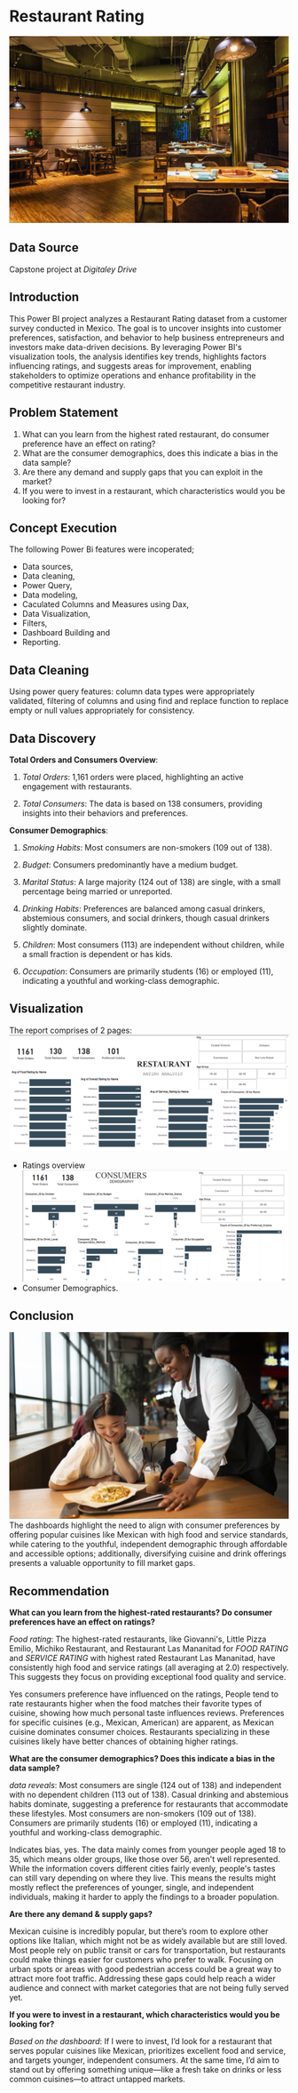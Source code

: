 # Restaurant Rating
![](intro_image.jpg)

## Data Source
Capstone project at *Digitaley Drive*

## Introduction
This Power BI project analyzes a Restaurant Rating dataset from a customer survey conducted in Mexico. The goal is to uncover insights into customer preferences, satisfaction, and behavior to help business entrepreneurs and investors make data-driven decisions. By leveraging Power BI's visualization tools, the analysis identifies key trends, highlights factors influencing ratings, and suggests areas for improvement, enabling stakeholders to optimize operations and enhance profitability in the competitive restaurant industry.

## Problem Statement
1. What can you learn from the highest rated restaurant, do consumer preference have an effect on rating?
2. What are the consumer demographics, does this indicate a bias in the data sample?
3. Are there any demand and supply gaps that you can exploit in the market?
4. If you were to invest in a restaurant, which characteristics would you be looking for?

## Concept Execution
The following Power Bi features were incoperated;

- Data sources,
- Data cleaning,
- Power Query,
- Data modeling,
- Caculated Columns and Measures using Dax,
- Data Visualization,
- Filters,
- Dashboard Building and
- Reporting.

## Data Cleaning
Using power query features: column data types were appropriately validated, filtering of columns and using find and replace function to replace empty or null values appropriately for consistency.

## Data Discovery

**Total Orders and Consumers Overview**:

1. *Total Orders*:
1,161 orders were placed, highlighting an active engagement with restaurants.

2. *Total Consumers*:
The data is based on 138 consumers, providing insights into their behaviors and preferences.

**Consumer Demographics**:

1. *Smoking Habits*:
Most consumers are non-smokers (109 out of 138).

2. *Budget*: 
Consumers predominantly have a medium budget.

3. *Marital Status*: 
A large majority (124 out of 138) are single, with a small percentage being married or unreported.

4. *Drinking Habits*: 
Preferences are balanced among casual drinkers, abstemious consumers, and social drinkers, though casual drinkers slightly dominate.

5. *Children*: 
Most consumers (113) are independent without children, while a small fraction is dependent or has kids.

6. *Occupation*:
Consumers are primarily students (16) or employed (11), indicating a youthful and working-class demographic.

## Visualization

The report comprises of 2 pages:
![](Ratings_dashboard.png)
- Ratings overview
![](Consumers_dashboard.png)
- Consumer Demographics.

## Conclusion
![](consumer_rating.jpg)
The dashboards highlight the need to align with consumer preferences by offering popular cuisines like Mexican with high food and service standards, while catering to the youthful, independent demographic through affordable and accessible options; additionally, diversifying cuisine and drink offerings presents a valuable opportunity to fill market gaps.

## Recommendation

**What can you learn from the highest-rated restaurants? Do consumer preferences have an effect on ratings?**

*Food rating*:
The highest-rated restaurants, like Giovanni's, Little Pizza Emilio, Michiko Restaurant, and Restaurant Las Mananitad for *FOOD RATING* and *SERVICE RATING* with highest rated Restaurant Las Mananitad, have consistently high food and service ratings (all averaging at 2.0) respectively. This suggests they focus on providing exceptional food quality and service.

Yes consumers preference have influenced on the ratings, People tend to rate restaurants higher when the food matches their favorite types of cuisine, showing how much personal taste influences reviews. 
Preferences for specific cuisines (e.g., Mexican, American) are apparent, as Mexican cuisine dominates consumer choices. Restaurants specializing in these cuisines likely have better chances of obtaining higher ratings. 

**What are the consumer demographics? Does this indicate a bias in the data sample?**

*data reveals*:
Most consumers are single (124 out of 138) and independent with no dependent children (113 out of 138).
Casual drinking and abstemious habits dominate, suggesting a preference for restaurants that accommodate these lifestyles.
Most consumers are non-smokers (109 out of 138).
Consumers are primarily students (16) or employed (11), indicating a youthful and working-class demographic.

Indicates bias, yes.
The data mainly comes from younger people aged 18 to 35, which means older groups, like those over 56, aren't well represented. While the information covers different cities fairly evenly, people's tastes can still vary depending on where they live. This means the results might mostly reflect the preferences of younger, single, and independent individuals, making it harder to apply the findings to a broader population.

**Are there any demand & supply gaps?**

Mexican cuisine is incredibly popular, but there’s room to explore other options like Italian, which might not be as widely available but are still loved.
Most people rely on public transit or cars for transportation, but restaurants could make things easier for customers who prefer to walk. Focusing on urban spots or areas with good pedestrian access could be a great way to attract more foot traffic.
Addressing these gaps could help reach a wider audience and connect with market categories that are not being fully served yet.

**If you were to invest in a restaurant, which characteristics would you be looking for?**

*Based on the dashboard*:
If I were to invest, I’d look for a restaurant that serves popular cuisines like Mexican, prioritizes excellent food and service, and targets younger, independent consumers. At the same time, I’d aim to stand out by offering something unique—like a fresh take on drinks or less common cuisines—to attract untapped markets.

